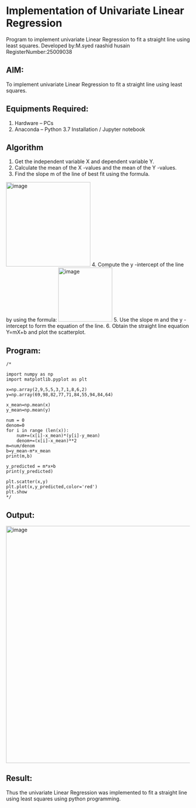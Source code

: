 # Implementation of Univariate Linear Regression

Program to implement univariate Linear Regression to fit a straight line using least squares.
Developed by:M.syed raashid husain 
RegisterNumber:25009038

## AIM:
To implement univariate Linear Regression to fit a straight line using least squares.

## Equipments Required:
1. Hardware – PCs
2. Anaconda – Python 3.7 Installation / Jupyter notebook

## Algorithm
1. Get the independent variable X and dependent variable Y.
2. Calculate the mean of the X -values and the mean of the Y -values.
3. Find the slope m of the line of best fit using the formula. 
<img width="231" alt="image" src="https://user-images.githubusercontent.com/93026020/192078527-b3b5ee3e-992f-46c4-865b-3b7ce4ac54ad.png">
4. Compute the y -intercept of the line by using the formula:
<img width="148" alt="image" src="https://user-images.githubusercontent.com/93026020/192078545-79d70b90-7e9d-4b85-9f8b-9d7548a4c5a4.png">
5. Use the slope m and the y -intercept to form the equation of the line.
6. Obtain the straight line equation Y=mX+b and plot the scatterplot.

## Program:
```
/*

import numpy as np 
import matplotlib.pyplot as plt

x=np.array(2,9,5,5,3,7,1,8,6,2)
y=np.array(69,98,82,77,71,84,55,94,84,64)

x_mean=np.mean(x)
y_mean=np.mean(y)

num = 0
denom=0
for i in range (len(x)):
    num+=(x[i]-x_mean)*(y[i]-y_mean)
    denom+=(x[i]-x_mean)**2
m=num/denom
b=y_mean-m*x_mean
print(m,b)

y_predicted = m*x+b
print(y_predicted)

plt.scatter(x,y)
plt.plot(x,y_predicted,color='red')
plt.show  
*/
```

## Output:
<img width="982" height="649" alt="image" src="https://github.com/user-attachments/assets/5132cc48-bacf-4cbf-933b-f5743136a59d" />



## Result:
Thus the univariate Linear Regression was implemented to fit a straight line using least squares using python programming.

